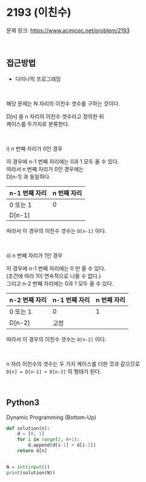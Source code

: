 # 2193 (이친수)

문제 링크: <https://www.acmicpc.net/problem/2193>

<br>

## 접근방법

- 다이나믹 프로그래밍

<br>

해당 문제는 N 자리의 이친수 갯수를 구하는 것이다.  

D[n] 을 n 자리의 이친수 갯수라고 정의한 뒤  
케이스를 두가지로 분류한다.  

<br>

i) n 번째 자리가 0인 경우

이 경우에 n-1 번째 자리에는 0과 1 모두 올 수 있다.  
따라서 n 번째 자리가 0인 경우에는  
D[n-1] 과 동일하다.  

| n-1 번째 자리 | n 번째 자리 |
|--------------|------------|
| 0 또는 1     | 0          |
| D[n-1]     |            |

따라서 이 경우의 이친수 갯수는 `D[n-1]` 이다.

<br>

ii) n 번째 자리가 1인 경우

이 경우에 n-1 번째 자리에는 0 만 올 수 있다.  
(조건에 따라 1이 연속적으로 나올 수 없다.)  
그리고 n-2 번째 자리에는 0과 1 모두 올 수 있다.  

| n-2 번째 자리 | n-1 번째 자리 | n 번째 자리 |
|--------------|--------------|------------|
| 0 또는 1     | 0            | 1          |
| D[n-2]     | 고정         |            |

따라서 이 경우의 이친수 갯수는 `D[n-2]` 이다.

<br>

n 자리 이친수의 갯수는 두 가지 케이스를 더한 것과 같으므로  
`D[n] = D[n-1] + D[n-2]` 의 형태가 된다.  

<br>

## Python3

Dynamic Programming (Bottom-Up)

```python
def solution(n):
    d = [0, 1]
    for i in range(2, n+1):
        d.append(d[i-1] + d[i-2])
    return d[n]


N = int(input())
print(solution(N))
```
